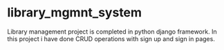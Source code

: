 # library_mgmnt_system

Library management project is completed in python django framework. In this project i have done CRUD operations with sign up and sign in pages. 
